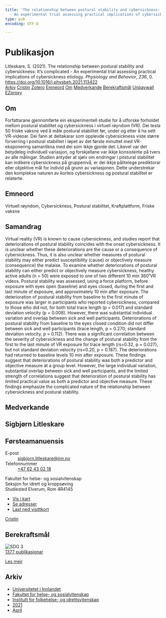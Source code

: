 ```yaml
---
title: 'The relationship between postural stability and cybersickness: It''s complicated
  - An experimental trial assessing practical implications of cybersickness etiology'
type: pub
encoding: UTF-8

---
```

<h1>Publikasjon</h1>
<article id="csl-bib-container-8XM5ZSGR" class="csl-bib-container">
  <div class="csl-bib-body"> <div class="csl-entry">Litleskare, S. (2021). The relationship between postural stability and cybersickness: It’s complicated - An experimental trial assessing practical implications of cybersickness etiology. <i>Physiology and Behavior</i>, <i>236</i>, 0. <a href="https://doi.org/10.1016/j.physbeh.2021.113422">https://doi.org/10.1016/j.physbeh.2021.113422</a></div> </div>
  <div class="csl-bib-buttons">
    <a href="#taxonomy-article-8XM5ZSGR" alt="archive" class="csl-bib-button">Arkiv</a>
    <a href="https://app.cristin.no/results/show.jsf?id=1906049" alt="Cristin" class="csl-bib-button">Cristin</a>
    <a href="http://zotero.org/groups/5881554/items/8XM5ZSGR" alt="Zotero" class="csl-bib-button">Zotero</a>
    <a href="#keywords-article-8XM5ZSGR" alt="keywords" class="csl-bib-button">Emneord</a>
    <a href="#about-article-8XM5ZSGR" alt="about_pub" class="csl-bib-button">Om</a>
    <a href="#contributors-article-8XM5ZSGR" alt="contributors" class="csl-bib-button">Medverkande</a>
    <a href="#sdg-article-8XM5ZSGR" alt="sdg" class="csl-bib-button">Berekraftsmål</a>
    <a href="https://doi.org/10.1016/j.physbeh.2021.113422" alt="Unpaywall" class="csl-bib-button">Unpaywall</a>
    <a href="https://doi.org/10.1016/j.physbeh.2021.113422" alt="EZproxy" class="csl-bib-button">EZproxy</a>
  </div>
  <div id="csl-bib-meta-container-8XM5ZSGR"></div>
</article>
<div id="csl-bib-meta-8XM5ZSGR" class="csl-bib-meta">
  <article id="about-article-8XM5ZSGR" class="about_pub-article">
    <h1>Om</h1>
    Forfattarane gjennomførte ein eksperimentell studie for å utforske forholdet mellom postural stabilitet og cybersickness i virtuell røyndom (VR). Dei testa 50 friske vaksne ved å måle postural stabilitet før, under og etter å ha sett VR-videoar. Dei fann at deltakarar som opplevde cybersickness viste større forverring i postural stabilitet i løpet av det første minuttet med VR-eksponering samanlikna med dei som ikkje gjorde det. Likevel var det betydeleg individuell variasjon, og forskjellane var ikkje konsistente på tvers av alle målingar. Studien antyder at sjølv om endringar i postural stabilitet kan indikere cybersickness på gruppenivå, er dei ikkje pålitelege prediktorar eller objektive mål for individ på grunn av variasjonen. Dette understrekar den komplekse naturen av korleis cybersickness og postural stabilitet er relaterte.
  </article>
  <article id="keywords-article-8XM5ZSGR" class="keywords-article">
    <h1>Emneord</h1>
    Virtuell røyndom, Cybersickness, Postural stabilitet, Kraftplattform, Friske vaksne
  </article>
  <article id="abstract-article-8XM5ZSGR" class="abstract-article">
    <h1>Samandrag</h1>
    Virtual reality (VR) is known to cause cybersickness, and studies report that deteriorations of postural stability 
coincides with the onset cybersickness. It is unclear whether these deteriorations are the cause or a consequence 
of cybersickness. Thus, it is also unclear whether measures of postural stability may either predict susceptibility 
(cause) or objectively measure (consequence) the malaise. To examine whether deteriorations of postural stability can either predict or objectively measure cybersickness, healthy active adults (n = 50) were exposed to one 
of two different 10 min 360˚VR videos. Postural stability was assessed, using a force platform, before exposure 
with eyes open (baseline) and eyes closed, during the first and last minute of exposure, and approximately 10 min 
after exposure. The deterioration of postural stability from baseline to the first minute of exposure was larger in 
participants who reported cybersickness, compared to those who did not, for both total trace length (p = 0.017) 
and standard deviation velocity (p = 0.008). However, there was substantial individual variation and overlap 
between sick and well participants. Deteriorations of postural stability from baseline to the eyes closed condition 
did not differ between sick and well participants (trace length, p = 0.270; standard deviation velocity, p = 
0.112). There was a significant correlation between the severity of cybersickness and the change of postural 
stability from the first to the last minute of VR exposure for trace length (rs=0.32, p = 0.027), but not standard 
deviation velocity (rs=0.20, p = 0.187). The deteriorations had returned to baseline levels 10 min after exposure. 
These findings suggest that deteriorations of postural stability was both a predictor and objective measure at a 
group level. However, the large individual variation, substantial overlap between sick and well participants, and 
the limited strength of correlations suggest that deterioration of postural stability has limited practical value as 
both a predictor and objective measure. These findings emphasize the complicated nature of the relationship 
between cybersickness and postural stability.
  </article>
  <article id="contributors-article-8XM5ZSGR" class="contributors-article">
    <h1>Medverkande</h1>
    <div class="personas"> <div class="vrtx-hinn-person-card"> <div class="photo"> <i class="lar la-user-circle missing-person"></i> </div> <div class="info"> <hgroup><h1>Sigbjørn Litleskare</h1> <h2>Førsteamanuensis</h2> </hgroup><dl> <dt>E-post</dt> <dd> <a href="mailto:sigbjorn.litleskare@inn.no">sigbjorn.litleskare@inn.no</a> </dd> <dt>Telefonnummer</dt> <dd><a href="tel:+4762430218"> +47 62 43 02 18 </a></dd> </dl> <p> Fakultet for helse- og sosialvitenskap<br> Seksjon for idrett og kroppsøving<br> Studiested Elverum, Rom 4R4145 </p> <ul class="vrtx-hinn-links"> <li><a href="https://www.google.com/maps?q=60.88156,11.53723">Vis i kart</a></li> <li><a href="https://www.inn.no/finn-en-ansatt/sigbjorn-litleskare.html#vrtx-hinn-addresses">Se adresser</a></li> <li><a href="https://www.inn.no/finn-en-ansatt/sigbjorn-litleskare.html?vrtx=vcf">Last ned visittkort</a></li> </ul> </div> </div> <a href="https://app.cristin.no/persons/show.jsf?id=477352" alt="Cristin URL" class="personas-cristin">Cristin</a> </div>
  </article>
  <article id="sdg-article-8XM5ZSGR" class="sdg-article">
    <h1>Berekraftsmål</h1>
    <div class="sdg-container"><div id="sdg3" class="sdg">
        <img src="{{< params subfolder >}}images/sdg/sdg03_nn.png" class="image" alt="SDG 3">
        <div class="sdg-overlay">
          <a href="{{< params subfolder >}}nn/archive/?sdg=3#archive" class="sdg-publication-count"><span>1377</span> publikasjonar</a>
          <p><a href="https://fn.no/om-fn/fns-baerekraftsmaal/god-helse-og-livskvalitet?lang=nno-NO" class="sdg-read-more">Les meir</a></p>
        </div>
      </div></div>
  </article>
  <article id="taxonomy-article-8XM5ZSGR" class="taxonomy-article">
    <h1>Arkiv</h1>
    <ul>
      <li><a href="{{< params subfolder >}}nn/archive/?key=3DCRN523">Universitetet i Innlandet</a></li>
      <li><a href="{{< params subfolder >}}nn/archive/?key=IDKFS3MX">Fakultet for helse- og sosialvitenskap</a></li>
      <li><a href="{{< params subfolder >}}nn/archive/?key=FJXE3Z8X">Institutt for folkehelse- og idrettsvitenskap</a></li>
      <li><a href="{{< params subfolder >}}nn/archive/?key=HKMXV8PC">2021</a></li>
      <li><a href="{{< params subfolder >}}nn/archive/?key=9D8L3IV5">April</a></li>
    </ul>
  </article>
</div>
